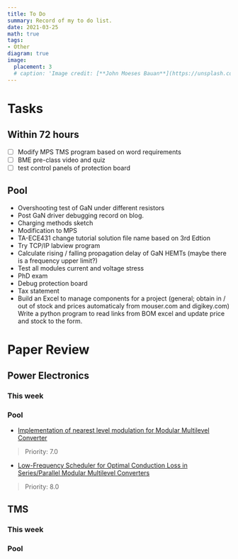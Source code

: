 ```yaml
---
title: To Do
summary: Record of my to do list.
date: 2021-03-25
math: true
tags:
- Other
diagram: true
image:
  placement: 3
  # caption: 'Image credit: [**John Moeses Bauan**](https://unsplash.com/photos/OGZtQF8iC0g)'
---
```


# Tasks
## Within 72 hours
- [ ] Modify MPS TMS program based on word requirements
- [ ] BME pre-class video and quiz
- [ ] test control panels of protection board 
## Pool
- Overshooting test of GaN under different resistors
- Post GaN driver debugging record on blog.
- Charging methods sketch
- Modification to MPS
- TA-ECE431 change tutorial solution file name based on 3rd Edtion
- Try TCP/IP labview program
- Calculate rising / falling propagation delay of GaN HEMTs (maybe there is a frequency upper limit?)
- Test all modules current and voltage stress
- PhD exam
- Debug protection board
- Tax statement
- Build an Excel to manage components for a project (general; obtain in / out of stock and prices automaticaly from mouser.com and digikey.com) Write a python program to read links from BOM excel and update price and stock to the form.  

# Paper Review 
## Power Electronics
### This week

### Pool 
- [Implementation of nearest level modulation for Modular Multilevel Converter](https://ieeexplore-ieee-org.proxy.lib.duke.edu/document/7223079)
> Priority: 7.0
- [Low-Frequency Scheduler for Optimal Conduction Loss in Series/Parallel Modular Multilevel Converters](ieeexplore.ieee.org/document/9531516i) 
> Priority: 8.0

## TMS
### This week

### Pool 

